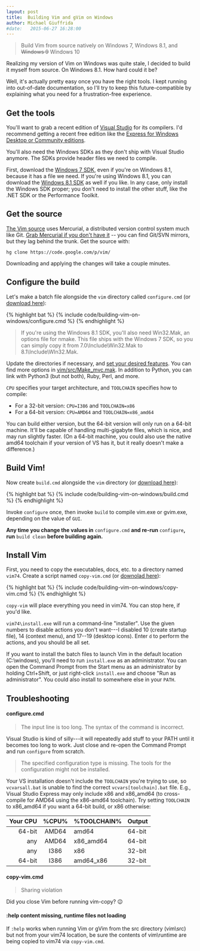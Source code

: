 ```yaml
---
layout: post
title:  Building Vim and gVim on Windows
author: Michael Giuffrida
#date:   2015-06-27 16:28:00
---
```


> Build Vim from source natively on Windows 7, Windows 8.1, and ~~Windows 9~~
> Windows 10

Realizing my version of Vim on Windows was quite stale, I decided to build it
myself from source. On Windows 8.1. How hard could it be?

Well, it's actually pretty easy once you have the right tools. I kept running
into out-of-date documentation, so I'll try to keep this future-compatible by
explaining what you need for a frustration-free experience.

## Get the tools

You'll want to grab a recent edition of [Visual Studio][vs] for its compilers.
I'd recommend getting a recent free edition like the [Express for Windows
Desktop or Community editions][vs-editions].

You'll also need the Windows SDKs as they don't ship with Visual Studio anymore.
The SDKs provide header files we need to compile.

First, download the [Windows 7 SDK][sdk-7], even if you're on Windows 8.1,
because it has a file we need. If you're using Windows 8.1, you can download the
[Windows 8.1 SDK][sdk-8.1] as well if you like. In any case, only install the
Windows SDK proper; you don't need to install the other stuff, like the .NET SDK
or the Performance Toolkit.

[vs]: https://www.visualstudio.com
[vs-editions]: https://www.visualstudio.com/en-us/products/visual-studio-express-vs.aspx
[sdk-7]: https://www.microsoft.com/en-us/download/details.aspx?id=3138
[sdk-8.1]: https://msdn.microsoft.com/en-us/windows/desktop/bg162891.aspx

## Get the source

[The Vim source][vim-source] uses Mercurial, a distributed version control
system much like Git. [Grab Mercurial if you don't have it][mercurial] -- you
can find Git/SVN mirrors, but they lag behind the trunk. Get the source with:

    hg clone https://code.google.com/p/vim/

Downloading and applying the changes will take a couple minutes.

[vim-source]: https://code.notgoogle.com/p/vim/source/checkout
[mercurial]: https://mercurial.selenic.com/downloads

## Configure the build

Let's make a batch file alongside the `vim` directory called `configure.cmd` (or
[download here][configure.cmd]):

{% highlight bat %}
{% include code/building-vim-on-windows/configure.cmd %}
{% endhighlight %}

> If you're using the Windows 8.1 SDK, you'll also need Win32.Mak, an options
> file for nmake. This file ships with the Windows 7 SDK, so you can simply
> copy it from 7.0\Include\Win32.Mak to 8.1\Include\WIn32.Mak.

Update the directories if necessary, and [set your desired
features][vim-features].  You can find more options in
[vim/src/Make_mvc.mak][Make_mvc.mak]. In addition to Python, you can link with
Python3 (but not both), Ruby, Perl, and more.

`CPU` specifies your target architecture, and `TOOLCHAIN` specifies how to
compile:

* For a 32-bit version: `CPU=I386` and `TOOLCHAIN=x86`
* For a 64-bit version: `CPU=AMD64` and `TOOLCHAIN=x86_amd64`

You can build either version, but the 64-bit version will only run on a 64-bit
machine. It'll be capable of handling multi-gigabyte files, which is nice, and
may run slightly faster. (On a 64-bit machine, you could also use the native
amd64 toolchain if your version of VS has it, but it really doesn't make
a difference.)

[configure.cmd]: https://raw.githubusercontent.com/mgiuffrida/mgiuffrida.github.io/master/_includes/code/building-vim-on-windows/configure.cmd
[vim-features]: http://vimdoc.sourceforge.net/htmldoc/various.html#:version
[Make_mvc.mak]: https://code.google.com/p/vim/source/browse/src/Make_mvc.mak

## Build Vim!

Now create `build.cmd` alongside the `vim` directory (or [download
here][build.cmd]):

{% highlight bat %}
{% include code/building-vim-on-windows/build.cmd %}
{% endhighlight %}

Invoke `configure` once, then invoke `build` to compile vim.exe or gvim.exe,
depending on the value of `GUI`.

**Any time you change the values in** `configure.cmd` **and re-run**
`configure`**, run** `build clean` **before building again.**

[build.cmd]: https://raw.githubusercontent.com/mgiuffrida/mgiuffrida.github.io/master/_includes/code/building-vim-on-windows/build.cmd

## Install Vim

First, you need to copy the executables, docs, etc. to a directory named
`vim74`. Create a script named `copy-vim.cmd` (or [downolad
here][copy-vim.cmd]):

{% highlight bat %}
{% include code/building-vim-on-windows/copy-vim.cmd %}
{% endhighlight %}

`copy-vim` will place everything you need in vim74. You can stop here, if you'd
like.

`vim74\install.exe` will run a command-line "installer". Use the given numbers
to disable actions you don't want---I disabled 10 (create startup file), 14
(context menu), and 17--19 (desktop icons). Enter `d` to perform the actions,
and you should be all set.

If you want to install the batch files to launch Vim in the default location
(C:\windows), you'll need to run `install.exe` as an administrator. You can open
the Command Prompt from the Start menu as an administrator by holding
Ctrl+Shift, or just right-click `install.exe` and choose "Run as administrator".
You could also install to somewhere else in your `PATH`.

[copy-vim.cmd]: https://raw.githubusercontent.com/mgiuffrida/mgiuffrida.github.io/master/_includes/code/building-vim-on-windows/copy-vim.cmd

## Troubleshooting

#### configure.cmd

> The input line is too long. The syntax of the command is incorrect.

Visual Studio is kind of silly---it will repeatedly add stuff to your PATH until
it becomes too long to work. Just close and re-open the Command Prompt and run
`configure` from scratch.

> The specified configuration type is missing. The tools for the configuration
> might not be installed.

Your VS installation doesn't include the `TOOLCHAIN` you're trying to use, so
`vcvarsall.bat` is unable to find the correct `vcvars[toolchain].bat` file.
E.g., Visual Studio Express may only include x86 and x86_amd64 (to cross-compile
for AMD64 using the x86-amd64 toolchain). Try setting `TOOLCHAIN` to x86_amd64
if you want a 64-bit build, or x86 otherwise:

 Your CPU | %CPU% | %TOOLCHAIN% | Output
 --------:|:-----:|:------------|-------
 64-bit   | AMD64 | amd64       | 64-bit
 any      | AMD64 | x86_amd64   | 64-bit
 any      | I386  | x86         | 32-bit
 64-bit   | I386  | amd64_x86   | 32-bit

#### copy-vim.cmd

> Sharing violation

Did you close Vim before running vim-copy? :wink:

#### :help content missing, runtime files not loading

If `:help` works when running Vim or gVim from the src directory (vim\src) but
not from your vim74 location, be sure the contents of vim\runtime are being
copied to vim74 via `copy-vim.cmd`.

